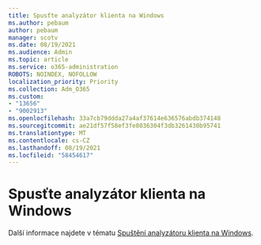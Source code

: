 ```yaml
---
title: Spusťte analyzátor klienta na Windows
ms.author: pebaum
author: pebaum
manager: scotv
ms.date: 08/19/2021
ms.audience: Admin
ms.topic: article
ms.service: o365-administration
ROBOTS: NOINDEX, NOFOLLOW
localization_priority: Priority
ms.collection: Adm_O365
ms.custom:
- "13656"
- "9002913"
ms.openlocfilehash: 33a7cb79ddda27a4af37614e636576abdb374148
ms.sourcegitcommit: ae21df57f58ef3fe8036304f3db3261430b95741
ms.translationtype: MT
ms.contentlocale: cs-CZ
ms.lasthandoff: 08/19/2021
ms.locfileid: "58454617"
---
```

# <a name="run-the-client-analyzer-on-windows"></a>Spusťte analyzátor klienta na Windows

Další informace najdete v tématu [Spuštění analyzátoru klienta na Windows](https://docs.microsoft.com/microsoft-365/security/defender-endpoint/run-analyzer-windows).